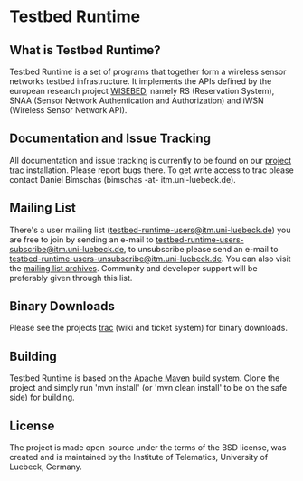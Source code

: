 Testbed Runtime
===============

What is Testbed Runtime?
--------------------------
 
Testbed Runtime is a set of programs that together form a wireless sensor networks
testbed infrastructure. It implements the APIs defined by the european research project
[WISEBED][wisebed], namely RS (Reservation System), SNAA (Sensor Network Authentication and
Authorization) and iWSN (Wireless Sensor Network API).

Documentation and Issue Tracking
--------------------------------

All documentation and issue tracking is currently to be found on our [project trac][tr-trac]
installation. Please report bugs there. To get write access to trac please contact
Daniel Bimschas (bimschas -at- itm.uni-luebeck.de).

Mailing List
------------

There's a user mailing list (testbed-runtime-users@itm.uni-luebeck.de) you are free
to join by sending an e-mail to testbed-runtime-users-subscribe@itm.uni-luebeck.de, to
unsubscribe please send an e-mail to testbed-runtime-users-unsubscribe@itm.uni-luebeck.de.
You can also visit the [mailing list archives][tr-mailinglist]. Community and developer support will
be preferably given through this list.

Binary Downloads
----------------

Please see the projects [trac][tr-trac] (wiki and ticket system) for binary downloads.

Building
--------

Testbed Runtime is based on the [Apache Maven][maven] build system. Clone the project and
simply run 'mvn install' (or 'mvn clean install' to be on the safe side) for building.

License
-------

The project is made open-source under the terms of the BSD license, was created and is
maintained by the Institute of Telematics, University of Luebeck, Germany.

[wisebed]:http://www.wisebed.eu/
[maven]:http://maven.apache.org/
[tr-trac]:https://www.itm.uni-luebeck.de/projects/testbed-runtime/
[tr-mailinglist]:http://www.itm.uni-luebeck.de/pipermail/testbed-runtime-users/
